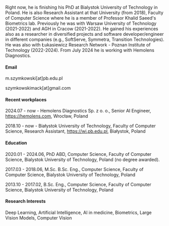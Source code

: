 Right now, he is finishing his PhD at Bialystok University of Technology in Poland. He is also Research Assistant at that University (from 2018), Faculty of Computer Science where he is a member of Professor Khalid Saeed's Biometrics lab. Previously he was with Warsaw University of Technology (2021-2022) and AGH in Cracow (2021-2022). He gained his experiences also as a researcher in diversified projects and software developer/engineer in different companies (e.g., SoftServe, Symmetra, Transition Technologies). He was also with Łukasiewicz Research Network - Poznan Institute of Technology (2022-2024). From July 2024 he is working with Hemolens Diagnostics. 

#### Email
m.szymkowski[at]pb.edu.pl

szymkowskimack[at]gmail.com

#### Recent workplaces
2024.07 - now - Hemolens Diagnostics Sp. z o. o., Senior AI Engineer, https://hemolens.com, Wrocław, Poland

2018.10 - now - Białystok University of Technology, Faculty of Computer Science, Research Assistant, https://wi.pb.edu.pl, Białystok, Poland 

#### Education
2020.01 - 2024.06, PhD ABD, Computer Science, Faculty of Computer Science, Bialystok University of Technology, Poland (no degree awarded).

2017.03 - 2018.06, M.Sc. B.Sc. Eng., Computer Science, Faculty of Computer Science, Bialystok University of Technology, Poland

2013.10 - 2017.02, B.Sc. Eng., Computer Science, Faculty of Computer Science, Bialystok University of Technology, Poland

#### Research Interests
Deep Learning, Artificial Intelligence, AI in medicine, Biometrics, Large Vision Models, Computer Vision
